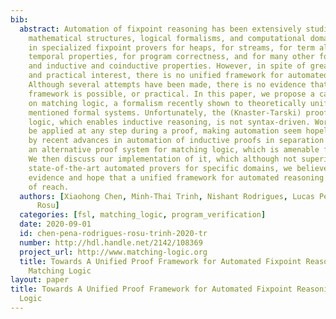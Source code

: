 ```yaml
---
bib:
  abstract: Automation of fixpoint reasoning has been extensively studied for various
    mathematical structures, logical formalisms, and computational domains, resulting
    in specialized fixpoint provers for heaps, for streams, for term algebras, for
    temporal properties, for program correctness, and for many other formal systems
    and inductive and coinductive properties. However, in spite of great theoretical
    and practical interest, there is no unified framework for automated fixpoint reasoning.
    Although several attempts have been made, there is no evidence that such a unified
    framework is possible, or practical. In this paper, we propose a candidate based
    on matching logic, a formalism recently shown to theoretically unify the above
    mentioned formal systems. Unfortunately, the (Knaster-Tarski) proof rule of matching
    logic, which enables inductive reasoning, is not syntax-driven. Worse, it can
    be applied at any step during a proof, making automation seem hopeless. Inspired
    by recent advances in automation of inductive proofs in separation logic, we propose
    an alternative proof system for matching logic, which is amenable for automation.
    We then discuss our implementation of it, which although not superior to specialized
    state-of-the-art automated provers for specific domains, we believe brings some
    evidence and hope that a unified framework for automated reasoning is not out
    of reach.
  authors: [Xiaohong Chen, Minh-Thai Trinh, Nishant Rodrigues, Lucas Pena, Grigore
      Rosu]
  categories: [fsl, matching_logic, program_verification]
  date: 2020-09-01
  id: chen-pena-rodrigues-rosu-trinh-2020-tr
  number: http://hdl.handle.net/2142/108369
  project_url: http://www.matching-logic.org
  title: Towards A Unified Proof Framework for Automated Fixpoint Reasoning Using
    Matching Logic
layout: paper
title: Towards A Unified Proof Framework for Automated Fixpoint Reasoning Using Matching
  Logic
---
```

